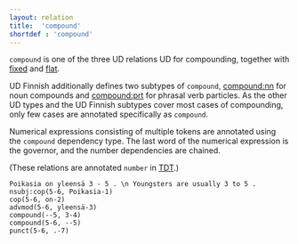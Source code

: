 ```yaml
---
layout: relation
title:  'compound'
shortdef : 'compound'
---
```


`compound` is one of the three UD relations UD for compounding,
together with [fixed]() and [flat]().

UD Finnish additionally defines two subtypes of `compound`,
[compound:nn]() for noun compounds and [compound:prt]()
for phrasal verb particles. As the other UD types and the
UD Finnish subtypes cover most cases of compounding, only
few cases are annotated specifically as `compound`.

Numerical expressions consisting of multiple tokens are annotated
using the `compound` dependency type. The last word of the numerical
expression is the governor, and the number dependencies are chained.

(These relations are annotated `number` in
[TDT](http://bionlp.utu.fi/fintreebank.html).)

<!-- fname:number.pdf -->
~~~ sdparse
Poikasia on yleensä 3 - 5 . \n Youngsters are usually 3 to 5 .
nsubj:cop(5-6, Poikasia-1)
cop(5-6, on-2)
advmod(5-6, yleensä-3)
compound(--5, 3-4)
compound(5-6, --5)
punct(5-6, .-7)
~~~
